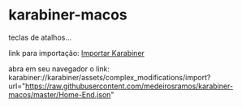# karabiner-macos
teclas de atalhos...

link para importação: [Importar Karabiner](http://karabiner://karabiner/assets/complex_modifications/import?url=https://raw.githubusercontent.com/medeirosramos/karabiner-macos/master/Home-End.json)

abra em seu navegador o link: karabiner://karabiner/assets/complex_modifications/import?url="https://raw.githubusercontent.com/medeirosramos/karabiner-macos/master/Home-End.json"

